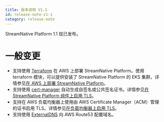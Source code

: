 ```yaml
---
title: 版本说明 V1.1
id: release-note-v1-1
category: release-note
---
```

StreamNative Platform 1.1 现已发布。

# 一般变更

- 支持使用 [Terraform](https://www.terraform.io/) 在 AWS 上部署 StreamNative Platform。使用 terraform 模块，可以提供安装了 StreamNative Platform 的 EKS 集群。详情参见[在 AWS 上部署 StreamNative Platform](/operator-guides/deploy/deploy-snp-aws.md)。
- 支持使用 [cert-manager](https://cert-manager.io/docs/) 自动生成自签名或公共签名证书。详情参见[在 StreamNative Platform 组件上启用 TLS](/operator-guides/configure/security/network-encryption/tls-proxy.md)。
- 支持在 AWS 负载均衡器上使用由 AWS Certificate Manager（ACM）管理的证书启用 TLS。详情参见[在负载均衡器上启用 TLS](/operator-guides/configure/security/network-encryption/tls-load-balancer.md)。
- 支持使用 [ExternalDNS](https://github.com/kubernetes-sigs/external-dns) 向 AWS Route53 配置域名。
